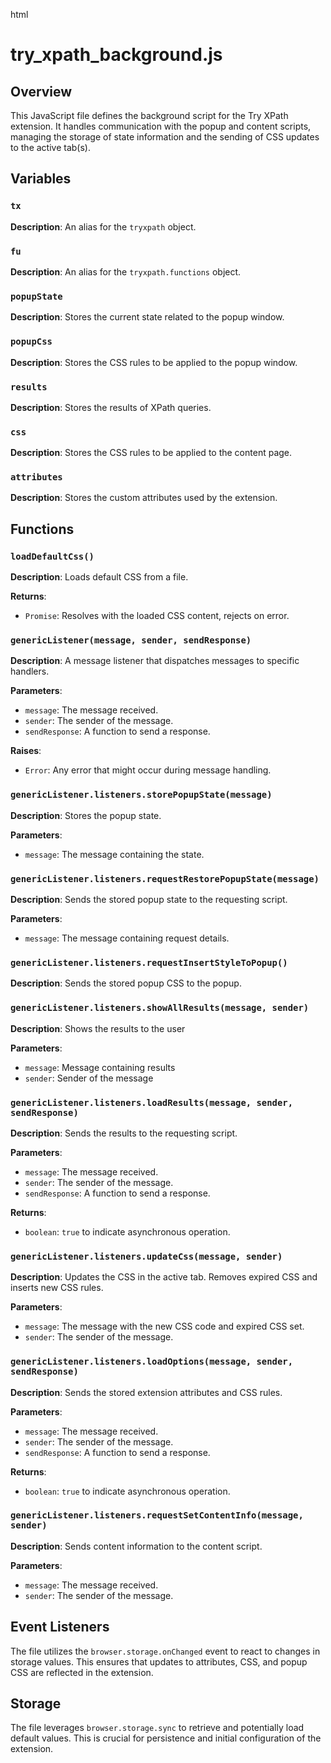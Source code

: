 html
<h1>try_xpath_background.js</h1>

<h2>Overview</h2>
<p>This JavaScript file defines the background script for the Try XPath extension.  It handles communication with the popup and content scripts, managing the storage of state information and the sending of CSS updates to the active tab(s).</p>

<h2>Variables</h2>

<h3><code>tx</code></h3>
<p><strong>Description</strong>: An alias for the <code>tryxpath</code> object.</p>

<h3><code>fu</code></h3>
<p><strong>Description</strong>: An alias for the <code>tryxpath.functions</code> object.</p>


<h3><code>popupState</code></h3>
<p><strong>Description</strong>: Stores the current state related to the popup window.</p>

<h3><code>popupCss</code></h3>
<p><strong>Description</strong>: Stores the CSS rules to be applied to the popup window.</p>

<h3><code>results</code></h3>
<p><strong>Description</strong>: Stores the results of XPath queries.</p>

<h3><code>css</code></h3>
<p><strong>Description</strong>: Stores the CSS rules to be applied to the content page.</p>

<h3><code>attributes</code></h3>
<p><strong>Description</strong>: Stores the custom attributes used by the extension.</p>

<h2>Functions</h2>

<h3><code>loadDefaultCss()</code></h3>

<p><strong>Description</strong>: Loads default CSS from a file.</p>

<p><strong>Returns</strong>:</p>
<ul>
  <li><code>Promise</code>: Resolves with the loaded CSS content, rejects on error.</li>
</ul>


<h3><code>genericListener(message, sender, sendResponse)</code></h3>

<p><strong>Description</strong>: A message listener that dispatches messages to specific handlers.</p>

<p><strong>Parameters</strong>:</p>
<ul>
  <li><code>message</code>: The message received.</li>
  <li><code>sender</code>: The sender of the message.</li>
  <li><code>sendResponse</code>: A function to send a response.</li>
</ul>

<p><strong>Raises</strong>:</p>
<ul>
  <li><code>Error</code>: Any error that might occur during message handling.</li>
</ul>


<h3><code>genericListener.listeners.storePopupState(message)</code></h3>

<p><strong>Description</strong>: Stores the popup state.</p>

<p><strong>Parameters</strong>:</p>
<ul>
  <li><code>message</code>: The message containing the state.</li>
</ul>



<h3><code>genericListener.listeners.requestRestorePopupState(message)</code></h3>

<p><strong>Description</strong>: Sends the stored popup state to the requesting script.</p>

<p><strong>Parameters</strong>:</p>
<ul>
  <li><code>message</code>: The message containing request details.</li>
</ul>


<h3><code>genericListener.listeners.requestInsertStyleToPopup()</code></h3>

<p><strong>Description</strong>: Sends the stored popup CSS to the popup.</p>


<h3><code>genericListener.listeners.showAllResults(message, sender)</code></h3>

<p><strong>Description</strong>: Shows the results to the user</p>

<p><strong>Parameters</strong>:</p>
<ul>
  <li><code>message</code>: Message containing results</li>
  <li><code>sender</code>: Sender of the message</li>
</ul>


<h3><code>genericListener.listeners.loadResults(message, sender, sendResponse)</code></h3>

<p><strong>Description</strong>: Sends the results to the requesting script.</p>

<p><strong>Parameters</strong>:</p>
<ul>
  <li><code>message</code>: The message received.</li>
  <li><code>sender</code>: The sender of the message.</li>
  <li><code>sendResponse</code>: A function to send a response.</li>
</ul>

<p><strong>Returns</strong>:</p>
<ul>
  <li><code>boolean</code>:  <code>true</code> to indicate asynchronous operation.</li>
</ul>


<h3><code>genericListener.listeners.updateCss(message, sender)</code></h3>

<p><strong>Description</strong>: Updates the CSS in the active tab. Removes expired CSS and inserts new CSS rules.</p>

<p><strong>Parameters</strong>:</p>
<ul>
  <li><code>message</code>: The message with the new CSS code and expired CSS set.</li>
  <li><code>sender</code>: The sender of the message.</li>
</ul>


<h3><code>genericListener.listeners.loadOptions(message, sender, sendResponse)</code></h3>

<p><strong>Description</strong>: Sends the stored extension attributes and CSS rules.</p>

<p><strong>Parameters</strong>:</p>
<ul>
  <li><code>message</code>: The message received.</li>
  <li><code>sender</code>: The sender of the message.</li>
  <li><code>sendResponse</code>: A function to send a response.</li>
</ul>

<p><strong>Returns</strong>:</p>
<ul>
  <li><code>boolean</code>:  <code>true</code> to indicate asynchronous operation.</li>
</ul>

<h3><code>genericListener.listeners.requestSetContentInfo(message, sender)</code></h3>

<p><strong>Description</strong>: Sends content information to the content script.</p>

<p><strong>Parameters</strong>:</p>
<ul>
  <li><code>message</code>: The message received.</li>
  <li><code>sender</code>: The sender of the message.</li>
</ul>


<h2>Event Listeners</h2>

<p>The file utilizes the <code>browser.storage.onChanged</code> event to react to changes in storage values. This ensures that updates to attributes, CSS, and popup CSS are reflected in the extension.</p>

<h2>Storage</h2>

<p>The file leverages <code>browser.storage.sync</code> to retrieve and potentially load default values. This is crucial for persistence and initial configuration of the extension.</p>